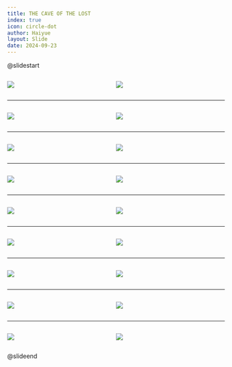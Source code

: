 ```yaml
---
title: THE CAVE OF THE LOST
index: true
icon: circle-dot
author: Haiyue
layout: Slide
date: 2024-09-23
---
```

 
@slidestart

<div style="display:flex">
<div style="flex:1">

![](/reading/english/Level-Q/THE%20CAVE%20OF%20THE%20LOST/001.webp)
</div>
<div style="flex:1">

![](/reading/english/Level-Q/THE%20CAVE%20OF%20THE%20LOST/002.webp)
</div>
</div>

---

<div style="display:flex">
<div style="flex:1">

![](/reading/english/Level-Q/THE%20CAVE%20OF%20THE%20LOST/003.webp)
</div>
<div style="flex:1">

![](/reading/english/Level-Q/THE%20CAVE%20OF%20THE%20LOST/004.webp)
</div>
</div>

---

<div style="display:flex">
<div style="flex:1">

![](/reading/english/Level-Q/THE%20CAVE%20OF%20THE%20LOST/005.webp)
</div>
<div style="flex:1">

![](/reading/english/Level-Q/THE%20CAVE%20OF%20THE%20LOST/006.webp)
</div>
</div>

---

<div style="display:flex">
<div style="flex:1">

![](/reading/english/Level-Q/THE%20CAVE%20OF%20THE%20LOST/007.webp)
</div>
<div style="flex:1">

![](/reading/english/Level-Q/THE%20CAVE%20OF%20THE%20LOST/008.webp)
</div>
</div>

---

<div style="display:flex">
<div style="flex:1">

![](/reading/english/Level-Q/THE%20CAVE%20OF%20THE%20LOST/009.webp)
</div>
<div style="flex:1">

![](/reading/english/Level-Q/THE%20CAVE%20OF%20THE%20LOST/010.webp)
</div>
</div>

---

<div style="display:flex">
<div style="flex:1">

![](/reading/english/Level-Q/THE%20CAVE%20OF%20THE%20LOST/011.webp)
</div>
<div style="flex:1">

![](/reading/english/Level-Q/THE%20CAVE%20OF%20THE%20LOST/012.webp)
</div>
</div>

---

<div style="display:flex">
<div style="flex:1">

![](/reading/english/Level-Q/THE%20CAVE%20OF%20THE%20LOST/013.webp)
</div>
<div style="flex:1">

![](/reading/english/Level-Q/THE%20CAVE%20OF%20THE%20LOST/014.webp)
</div>
</div>

---

<div style="display:flex">
<div style="flex:1">

![](/reading/english/Level-Q/THE%20CAVE%20OF%20THE%20LOST/015.webp)
</div>
<div style="flex:1">

![](/reading/english/Level-Q/THE%20CAVE%20OF%20THE%20LOST/016.webp)
</div>
</div>

---

<div style="display:flex">
<div style="flex:1">

![](/reading/english/Level-Q/THE%20CAVE%20OF%20THE%20LOST/017.webp)
</div>
<div style="flex:1">

![](/reading/english/Level-Q/THE%20CAVE%20OF%20THE%20LOST/018.webp)
</div>
</div>

@slideend